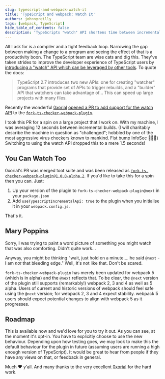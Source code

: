 ```yaml
---
slug: typescript-and-webpack-watch-it
title: 'TypeScript and webpack: Watch It'
authors: johnnyreilly
tags: [webpack, TypeScript]
hide_table_of_contents: false
description: 'TypeScripts "watch" API shortens time between incremental builds for quicker development; updates are available for fork-ts-checker-webpack-plugin.'
---
```


All I ask for is a compiler and a tight feedback loop. Narrowing the gap between making a change to a program and seeing the effect of that is a productivity boon. The TypeScript team are wise cats and dig this. They've taken strides to improve the developer experience of TypeScript users by [introducing a "watch" API which can be leveraged by other tools](https://github.com/Microsoft/TypeScript/wiki/Using-the-Compiler-API#writing-an-incremental-program-watcher). To quote the docs:

<!--truncate-->

> TypeScript 2.7 introduces two new APIs: one for creating "watcher" programs that provide set of APIs to trigger rebuilds, and a "builder" API that watchers can take advantage of... This can speed up large projects with many files.

Recently the wonderful [0xorial](https://github.com/0xorial) [opened a PR to add support for the watch API](https://github.com/Realytics/fork-ts-checker-webpack-plugin/pull/198) to the [`fork-ts-checker-webpack-plugin`](https://github.com/Realytics/fork-ts-checker-webpack-plugin).

I took this PR for a spin on a large project that I work on. With my machine, I was averaging 12 seconds between incremental builds. (I will charitably describe the machine in question as "challenged"; hobbled by one of the most aggressive virus checkers known to mankind. Fist bump InfoSec 🤜🤛😉) Switching to using the watch API dropped this to a mere 1.5 seconds!

## You Can Watch Too

0xorial's PR was merged toot suite and was been released as [`fork-ts-checker-webpack-plugin@1.0.0-alpha.2`](https://github.com/Realytics/fork-ts-checker-webpack-plugin/releases/tag/v1.0.0-alpha.2). If you'd like to take this for a spin then you can. Just:

1. Up your version of the plugin to `fork-ts-checker-webpack-plugin@next` in your `package.json`
2. Add `useTypescriptIncrementalApi: true` to the plugin when you initialise it in your `webpack.config.js`.

That's it.

## Mary Poppins

Sorry, I was trying to paint a word picture of something you might watch that was also comforting. Didn't quite work...

Anyway, you might be thinking "wait, just hold on a minute.... he said `@next` \- I am _not_ that bleeding edge." Well, it's not like that. Don't be scared.

`fork-ts-checker-webpack-plugin` has merely been updated for webpack 5 (which is in alpha) and the `@next` reflects that. To be clear, the `@next` version of the plugin still supports (remarkably!) webpack 2, 3 and 4 as well as 5 alpha. Users of current and historic versions of webpack should feel safe using the `@next` version; for webpack 2, 3 and 4 expect stability. webpack 5 users should expect potential changes to align with webpack 5 as it progresses.

## Roadmap

This is available now and we'd love for you to try it out. As you can see, at the moment it's opt-in. You have to explicitly choose to use the new behaviour. Depending upon how testing goes, we may look to make this the default behaviour for the plugin in future (assuming users are running a high enough version of TypeScript). It would be great to hear from people if they have any views on that, or feedback in general.

Much ❤️ y'all. And many thanks to the very excellent [0xorial](https://github.com/0xorial) for the hard work.
